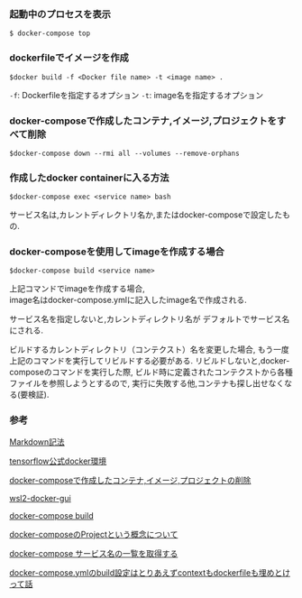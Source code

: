 
### 起動中のプロセスを表示

```
$ docker-compose top
```

### dockerfileでイメージを作成

```
$docker build -f <Docker file name> -t <image name> .
```

`-f`: Dockerfileを指定するオプション 
`-t`: image名を指定するオプション

### docker-composeで作成したコンテナ,イメージ,プロジェクトをすべて削除

```
$docker-compose down --rmi all --volumes --remove-orphans
```

### 作成したdocker containerに入る方法

```
$docker-compose exec <service name> bash
```

サービス名は,カレントディレクトリ名か,またはdocker-composeで設定したもの.

### docker-composeを使用してimageを作成する場合

```
$docker-compose build <service name>
```

上記コマンドでimageを作成する場合,  
image名はdocker-compose.ymlに記入したimage名で作成される.

サービス名を指定しないと,カレントディレクトリ名が
デフォルトでサービス名にされる.

ビルドするカレントディレクトリ（コンテクスト）名を変更した場合,
もう一度上記のコマンドを実行してリビルドする必要がある.
リビルドしないと,docker-composeのコマンドを実行した際,
ビルド時に定義されたコンテクストから各種ファイルを参照しようとするので,
実行に失敗する他,コンテナも探し出せなくなる(要検証).



### 参考

[Markdown記法](https://qiita.com/Qiita/items/c686397e4a0f4f11683d#blockquotes---%E5%BC%95%E7%94%A8)

[tensorflow公式docker環境](https://github.com/tensorflow/tensorflow/tree/master/tensorflow/tools/dockerfiles)

[docker-composeで作成したコンテナ,イメージ,プロジェクトの削除](https://qumeru.com/magazine/620)

[wsl2-docker-gui](https://github.com/0V/gpu-wslg)

[docker-compose build](http://docs.docker.jp/compose/reference/build.html)

[docker-composeのProjectという概念について](https://szk416.hatenablog.com/entry/20190209/1549706748)

[docker-compose サービス名の一覧を取得する](https://qiita.com/ucan-lab/items/e64cebd3f7d062124f6b)

[docker-compose.ymlのbuild設定はとりあえずcontextもdockerfileも埋めとけって話](https://qiita.com/sam8helloworld/items/e7fffa9afc82aea68a7a)